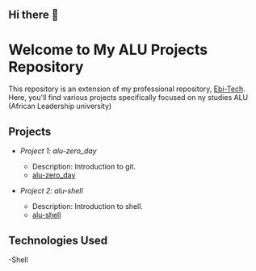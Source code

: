 ## Hi there 👋


# Welcome to My ALU Projects Repository

This repository is an extension of my professional repository, [Ebi-Tech](https://github.com/Ebi-Tech). Here, you'll find various projects specifically focused on ny studies ALU (African Leadership university)

## Projects

- *Project 1:  alu-zero_day*
  - Description: Introduction to git.
  - [ alu-zero_day]([link-to-project](https://github.com/d-k0de/alu-zero_day))

- *Project 2: alu-shell*
  - Description: Introduction to shell.
  - [alu-shell]([link-to-project](https://github.com/d-k0de/alu-shell))

## Technologies Used

-Shell
